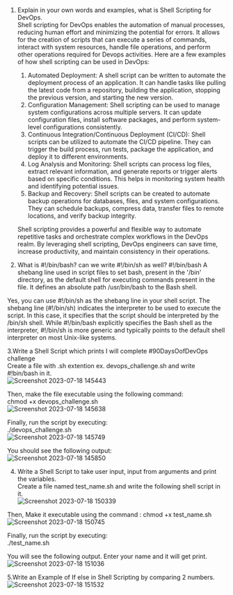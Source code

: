 1. Explain in your own words and examples, what is Shell Scripting for DevOps.\
    Shell scripting for DevOps enables the automation of manual processes, reducing human effort and minimizing the potential for errors. It allows for the creation       of scripts that can execute a series of commands, interact with system resources, handle file operations, and perform other operations required for Devops
    activities.
Here are a few examples of how shell scripting can be used in DevOps:
    1. Automated Deployment: A shell script can be written to automate the deployment process of an application. It can handle tasks like pulling the latest code       from a repository, building the application, stopping the previous version, and starting the new version.
    2. Configuration Management: Shell scripting can be used to manage system configurations across multiple servers. It can update configuration files, install        software packages, and perform system-level configurations consistently.
    3. Continuous Integration/Continuous Deployment (CI/CD): Shell scripts can be utilized to automate the CI/CD pipeline. They can trigger the build process, run      tests, package the application, and deploy it to different environments.
    4. Log Analysis and Monitoring: Shell scripts can process log files, extract relevant information, and generate reports or trigger alerts based on specific         conditions. This helps in monitoring system health and identifying potential issues.
    5. Backup and Recovery: Shell scripts can be created to automate backup operations for databases, files, and system configurations. They can schedule backups,      compress data, transfer files to remote locations, and verify backup integrity.

   Shell scripting provides a powerful and flexible way to automate repetitive tasks and orchestrate complex workflows in the DevOps realm. By leveraging shell          scripting, DevOps engineers can save time, increase productivity, and maintain consistency in their operations.

2. What is #!/bin/bash? can we write #!/bin/sh as well?
#!/bin/bash A shebang line used in script files to set bash, present in the '/bin' directory, as the default shell for executing commands present in the file. It defines an absolute path /usr/bin/bash to the Bash shell.

Yes, you can use #!/bin/sh as the shebang line in your shell script.
The shebang line (#!/bin/sh) indicates the interpreter to be used to execute the script. In this case, it specifies that the script should be interpreted by the /bin/sh shell.
While #!/bin/bash explicitly specifies the Bash shell as the interpreter, #!/bin/sh is more generic and typically points to the default shell interpreter on most Unix-like systems.

 3.Write a Shell Script which prints I will complete #90DaysOofDevOps challenge\
Create a file with .sh extention ex. devops_challenge.sh and write #!bin/bash in it.\
![Screenshot 2023-07-18 145443](https://github.com/pardeshiumesh23/90DaysofDevOps/assets/138001374/57174b5e-6fa2-4f55-b3cd-798cbddaad64)

Then, make the file executable using the following command:\
chmod +x devops_challenge.sh\
![Screenshot 2023-07-18 145638](https://github.com/pardeshiumesh23/90DaysofDevOps/assets/138001374/b047d189-409e-4f8b-ad25-246830a4c411)

Finally, run the script by executing:\
./devops_challenge.sh\
![Screenshot 2023-07-18 145749](https://github.com/pardeshiumesh23/90DaysofDevOps/assets/138001374/dc19465c-82c7-4c77-bcd9-e938da7db772)

You should see the following output:\
![Screenshot 2023-07-18 145850](https://github.com/pardeshiumesh23/90DaysofDevOps/assets/138001374/85d6d162-909d-4c66-a832-b0e919c1f6bc)

4. Write a Shell Script to take user input, input from arguments and print the variables.\
Create a file named test_name.sh and write the following shell script in it.\
![Screenshot 2023-07-18 150339](https://github.com/pardeshiumesh23/90DaysofDevOps/assets/138001374/f1740e63-4394-4a77-93dc-1549a933bdf3)

Then, Make it executable using the command : chmod +x test_name.sh\
![Screenshot 2023-07-18 150745](https://github.com/pardeshiumesh23/90DaysofDevOps/assets/138001374/1b4cdd5f-12fc-408b-9f58-3d718ad69b42)

Finally, run the script by executing:\
./test_name.sh

You will see the following output. Enter your name and it will get print.\
![Screenshot 2023-07-18 151036](https://github.com/pardeshiumesh23/90DaysofDevOps/assets/138001374/aaefd7cf-8919-45be-9f0f-f69803a442d1)

5.Write an Example of If else in Shell Scripting by comparing 2 numbers.
![Screenshot 2023-07-18 151532](https://github.com/pardeshiumesh23/90DaysofDevOps/assets/138001374/6a7f79eb-e23c-4742-a0ac-5e0a71fd881d)
